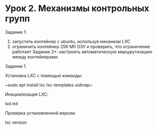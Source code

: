 # Урок 2. Механизмы контрольных групп
Задание 1:
1) запустить контейнер с ubuntu, используя механизм LXC
2) ограничить контейнер 256 Мб ОЗУ и проверить, что ограничение работает
Задание 2*: настроить автоматическую маршрутизацию между контейнерами.

Задание 1.

Установка LXC с помощью команды:

~sudo apt install lxc lxc-templates uidmap~

Инициализация LXC:

lxd init

Проверка установленной версии:

lxc version


